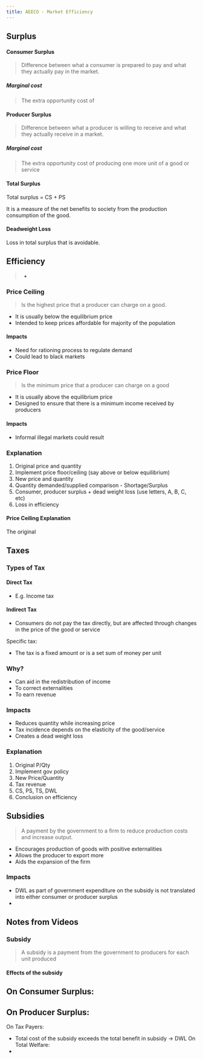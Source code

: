 ```yaml
---
title: AEECO - Market Efficiency
---
```

## Surplus
#### Consumer Surplus
> Difference between what a consumer is prepared to pay and what they actually pay in the market.
> 
##### Marginal cost
> The extra opportunity cost of 


#### Producer Surplus
> Difference between what a producer is willing to receive and what they actually receive in a market.

##### Marginal cost
> The extra opportunity cost of producing one more unit of a good or service

#### Total Surplus
Total surplus = CS + PS

It is a measure of the net benefits to society from the production consumption of the good.

#### Deadweight Loss
Loss in total surplus that is avoidable.


## Efficiency
> -

### Price Ceiling
> Is the highest price that a producer can charge on a good.

- It is usually below the equilibrium price
- Intended to keep prices affordable for majority of the population

#### Impacts
- Need for rationing process to regulate demand
- Could lead to black markets


### Price Floor
> Is the minimum price that a producer can charge on a good

- It is usually above the equilibrium price
- Designed to ensure that there is a minimum income received by producers

#### Impacts
- Informal illegal markets could result

### Explanation
1. Original price and quantity
2. Implement price floor/ceiling (say above or below equilibrium)
3. New price and quantity
4. Quantity demanded/supplied comparison - Shortage/Surplus
5. Consumer, producer surplus + dead weight loss (use letters, A, B, C, etc)
6. Loss in efficiency

#### Price Ceiling Explanation
The original

## Taxes
### Types of Tax
#### Direct Tax
- E.g. Income tax


#### Indirect Tax
- Consumers do not pay the tax directly, but are affected through changes in the price of the good or service

Specific tax:
- The tax is a fixed amount or is a set sum of money per unit



### Why?
- Can aid in the redistribution of income
- To correct externalities
- To earn revenue

### Impacts
- Reduces quantity while increasing price
- Tax incidence depends on the elasticity of the good/service
- Creates a dead weight loss

### Explanation
1. Original P/Qty
2. Implement gov policy
3. New Price/Quantity
4. Tax revenue
5. CS, PS, TS, DWL
6. Conclusion on efficiency


## Subsidies
> A payment by the government to a firm to reduce production costs and increase output.

- Encourages production of goods with positive externalities
- Allows the producer to export more
- Aids the expansion of the firm

### Impacts
- DWL as part of government expenditure on the subsidy is not translated into either consumer or producer surplus
- 



















## Notes from Videos
### Subsidy
> A subsidy is a payment from the government to producers for each unit produced

#### Effects of the subsidy
On Consumer Surplus:
- 
On Producer Surplus:
- 
On Tax Payers:
- Total cost of the subsidy exceeds the total benefit in subsidy $\rightarrow$ DWL
On Total Welfare:
- 



















